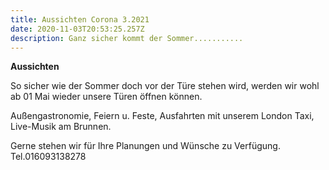 ```yaml
---
title: Aussichten Corona 3.2021
date: 2020-11-03T20:53:25.257Z
description: Ganz sicher kommt der Sommer...........
---
```

**Aussichten**

So sicher wie der Sommer doch vor der Türe stehen wird, werden wir wohl ab 01 Mai wieder unsere Türen öffnen können.

Außengastronomie, Feiern u. Feste, Ausfahrten mit unserem London Taxi, Live-Musik am Brunnen.

Gerne stehen wir für Ihre Planungen und Wünsche zu Verfügung. Tel.016093138278
